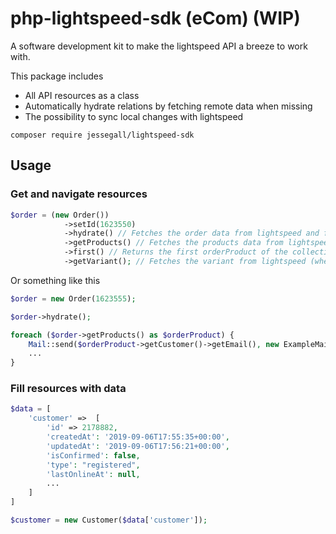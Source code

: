 # php-lightspeed-sdk (eCom) (WIP)

A software development kit to make the lightspeed API a breeze to work with.

This package includes

* All API resources as a class
* Automatically hydrate relations by fetching remote data when missing
* The possibility to sync local changes with lightspeed

```
composer require jessegall/lightspeed-sdk
```

## Usage

### Get and navigate resources

```php
$order = (new Order())
            ->setId(1623550)
            ->hydrate() // Fetches the order data from lightspeed and fills the order
            ->getProducts() // Fetches the products data from lightspeed (when missing) and fills the products
            ->first() // Returns the first orderProduct of the collection
            ->getVariant(); // Fetches the variant from lightspeed (when missing) and fills the variant
```

Or something like this

```php
$order = new Order(1623555);

$order->hydrate();

foreach ($order->getProducts() as $orderProduct) {
    Mail::send($orderProduct->getCustomer()->getEmail(), new ExampleMail());    
    ...
}
```

### Fill resources with data

```php
$data = [
    'customer' =>  [
        'id' => 2178882,
        'createdAt': '2019-09-06T17:55:35+00:00',
        'updatedAt': '2019-09-06T17:56:21+00:00',
        'isConfirmed': false,
        'type': "registered",
        'lastOnlineAt': null,
        ...
    ]
]

$customer = new Customer($data['customer']);
```